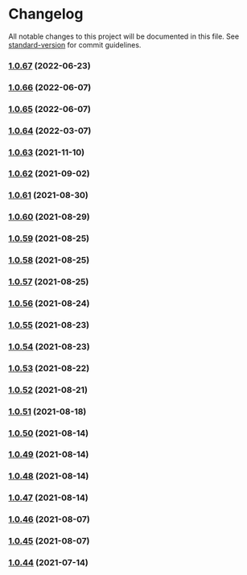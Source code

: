 # Changelog

All notable changes to this project will be documented in this file. See [standard-version](https://github.com/conventional-changelog/standard-version) for commit guidelines.

### [1.0.67](https://github.com/themefisher/core-docs/compare/v1.0.66...v1.0.67) (2022-06-23)

### [1.0.66](https://github.com/themefisher/core-docs/compare/v1.0.65...v1.0.66) (2022-06-07)

### [1.0.65](https://github.com/themefisher/core-docs/compare/v1.0.64...v1.0.65) (2022-06-07)

### [1.0.64](https://github.com/themefisher/core-docs/compare/v1.0.63...v1.0.64) (2022-03-07)

### [1.0.63](https://github.com/themefisher/core-docs/compare/v1.0.62...v1.0.63) (2021-11-10)

### [1.0.62](https://github.com/themefisher/core-docs/compare/v1.0.61...v1.0.62) (2021-09-02)

### [1.0.61](https://github.com/themefisher/core-docs/compare/v1.0.60...v1.0.61) (2021-08-30)

### [1.0.60](https://github.com/themefisher/core-docs/compare/v1.0.59...v1.0.60) (2021-08-29)

### [1.0.59](https://github.com/themefisher/core-docs/compare/v1.0.58...v1.0.59) (2021-08-25)

### [1.0.58](https://github.com/themefisher/core-docs/compare/v1.0.57...v1.0.58) (2021-08-25)

### [1.0.57](https://github.com/themefisher/core-docs/compare/v1.0.56...v1.0.57) (2021-08-25)

### [1.0.56](https://github.com/themefisher/core-docs/compare/v1.0.55...v1.0.56) (2021-08-24)

### [1.0.55](https://github.com/themefisher/core-docs/compare/v1.0.54...v1.0.55) (2021-08-23)

### [1.0.54](https://github.com/themefisher/core-docs/compare/v1.0.53...v1.0.54) (2021-08-23)

### [1.0.53](https://github.com/themefisher/core-docs/compare/v1.0.52...v1.0.53) (2021-08-22)

### [1.0.52](https://github.com/themefisher/core-docs/compare/v1.0.51...v1.0.52) (2021-08-21)

### [1.0.51](https://github.com/themefisher/core-docs/compare/v1.0.50...v1.0.51) (2021-08-18)

### [1.0.50](https://github.com/themefisher/core-docs/compare/v1.0.49...v1.0.50) (2021-08-14)

### [1.0.49](https://github.com/themefisher/core-docs/compare/v1.0.48...v1.0.49) (2021-08-14)

### [1.0.48](https://github.com/themefisher/core-docs/compare/v1.0.47...v1.0.48) (2021-08-14)

### [1.0.47](https://github.com/themefisher/core-docs/compare/v1.0.46...v1.0.47) (2021-08-14)

### [1.0.46](https://github.com/themefisher/core-docs/compare/v1.0.45...v1.0.46) (2021-08-07)

### [1.0.45](https://github.com/themefisher/core-docs/compare/v1.0.44...v1.0.45) (2021-08-07)

### [1.0.44](https://github.com/themefisher/core-docs/compare/v1.0.43...v1.0.44) (2021-07-14)
